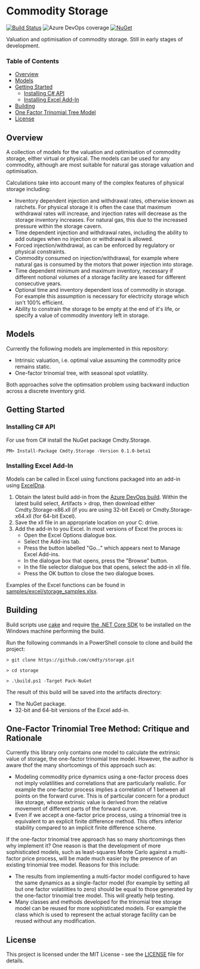 # Commodity Storage 
[![Build Status](https://dev.azure.com/cmdty/github/_apis/build/status/cmdty.storage?branchName=master)](https://dev.azure.com/cmdty/github/_build/latest?definitionId=2&branchName=master)
![Azure DevOps coverage](https://img.shields.io/azure-devops/coverage/cmdty/github/2)
[![NuGet](https://img.shields.io/nuget/v/cmdty.storage.svg)](https://www.nuget.org/packages/Cmdty.Storage/)

Valuation and optimisation of commodity storage. Still in early stages of development.

### Table of Contents
* [Overview](#overview)
* [Models](#models)
* [Getting Started](#getting-started)
    * [Installing C# API](#installing-c-api)
    * [Installing Excel Add-In](#installing-excel-add-in)
* [Building](#building)
* [One Factor Trinomial Tree Model](#one-factor-trinomial-tree-method-critique-and-rationale)
* [License](#license)

## Overview
A collection of models for the valuation and optimisation of commodity storage, either virtual or physical. The models can be used for any commodity, although are most suitable for natural gas storage valuation and optimisation.

Calculations take into account many of the complex features of physical storage including:
* Inventory dependent injection and withdrawal rates, otherwise known as ratchets. For physical storage it is often the case that maximum withdrawal rates will increase, and injection rates will decrease as the storage inventory increases. For natural gas, this due to the increased pressure within the storage cavern.
* Time dependent injection and withdrawal rates, including the ability to add outages when no injection or withdrawal is allowed.
* Forced injection/withdrawal, as can be enforced by regulatory or physical constraints.
* Commodity consumed on injection/withdrawal, for example where natural gas is consumed by the motors that power injection into storage.
* Time dependent minimum and maximum inventory, necessary if different notional volumes of a storage facility are leased for different consecutive years.
* Optional time and inventory dependent loss of commodity in storage. For example this assumption is necessary for electricity storage which isn't 100% efficient.
* Ability to constrain the storage to be empty at the end of it's life, or specify a value of commodity inventory left in storage.

## Models
Currently the following models are implemented in this repository:
* Intrinsic valuation, i.e. optimal value assuming the commodity price remains static.
* One-factor trinomial tree, with seasonal spot volatility.

Both approaches solve the optimsation problem using backward induction across a discrete inventory grid.

## Getting Started

### Installing C# API
For use from C# install the NuGet package Cmdty.Storage.
```
PM> Install-Package Cmdty.Storage -Version 0.1.0-beta1
```

### Installing Excel Add-In
Models can be called in Excel using functions packaged into an add-in using [ExcelDna](https://github.com/Excel-DNA/ExcelDna).
1. Obtain the latest build add-in from the [Azure DevOps build](https://dev.azure.com/cmdty/github/_build?definitionId=2).
Within the latest build select, Artifacts > drop, then download either Cmdty.Storage-x86.xll (if you are using 32-bit Excel) or Cmdty.Storage-x64.xll (for 64-bit Excel).
2. Save the xll file in an appropriate location on your C: drive.
3. Add the add-in to you Excel. In most versions of Excel the proces is:
    * Open the Excel Options dialogue box.
    * Select the Add-ins tab.
    * Press the button labelled "Go..." which appears next to Manage Excel Add-ins.
    * In the dialogue box that opens, press the "Browse" button.
    * In the file selector dialogue box that opens, select the add-in xll file.
    * Press the OK button to close the two dialogue boxes.

Examples of the Excel functions can be found in [samples/excel/storage_samples.xlsx](https://github.com/cmdty/storage/raw/master/samples/excel/storage_samples.xlsx).

## Building
Build scripts use [cake](https://github.com/cake-build/cake) and require [the .NET Core SDK](https://dotnet.microsoft.com/download) to be installed on the Windows machine performing the build.

Run the following commands in a PowerShell console to clone and build the project:
```
> git clone https://github.com/cmdty/storage.git

> cd storage

> .\build.ps1 -Target Pack-NuGet

```
The result of this build will be saved into the artifacts directory:
* The NuGet package.
* 32-bit and 64-bit versions of the Excel add-in.

## One-Factor Trinomial Tree Method: Critique and Rationale
Currently this library only contains one model to calculate the extrinsic value of storage, the one-factor trinomial tree model. However, the author is aware thof the many shortcomings of this approach such as:
* Modeling commodity price dynamics using a one-factor process does not imply volatilities and correlations that are particularly realistic. For example the one-factor process implies a correlation of 1 between all points on the forward curve. This is of particular concern for a product like storage, whose extrinsic value is derived from the relative movement of different parts of the forward curve.
* Even if we accept a one-factor price process, using a trinomial tree is equivalent to an explicit finite difference method. This offers inferior stability compared to an implicit finite difference scheme.

If the one-factor trinomial tree approach has so many shortcomings then why implement it? One reason is that the development of more sophisticated models, such as least-squares Monte Carlo against a multi-factor price process, will be made much easier by the presence of an existing trinomial tree model. Reasons for this include:
* The results from implementing a multi-factor model configured to have the same dynamics as a single-factor model (for example by setting all but one factor volatilities to zero) should be equal to those generated by the one-factor trinomial tree model. This will greatly help testing.
* Many classes and methods developed for the trinomial tree storage model can be reused for more sophisticated models. For example the class which is used to represent the actual storage facility can be reused without any modification.


## License

This project is licensed under the MIT License - see the [LICENSE](LICENSE) file for details.
